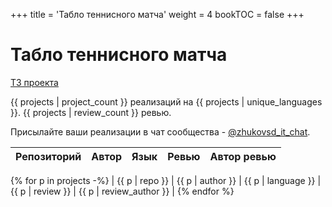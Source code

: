+++
title = 'Табло теннисного матча'
weight = 4
bookTOC = false
+++

# Табло теннисного матча

[ТЗ проекта](../projects/tennis-scoreboard.md)

{{ projects | project_count }} реализаций на {{ projects | unique_languages }}. {{ projects | review_count }} ревью.

Присылайте ваши реализации в чат сообщества - [@zhukovsd_it_chat](https://t.me/zhukovsd_it_chat).

| Репозиторий | Автор | Язык | Ревью | Автор ревью |
|-------------|-------|------|-------|-------------|
{% for p in projects -%}
| {{ p | repo }} | {{ p | author }} | {{ p | language }} | {{ p | review }} | {{ p | review_author }} |
{% endfor %}
